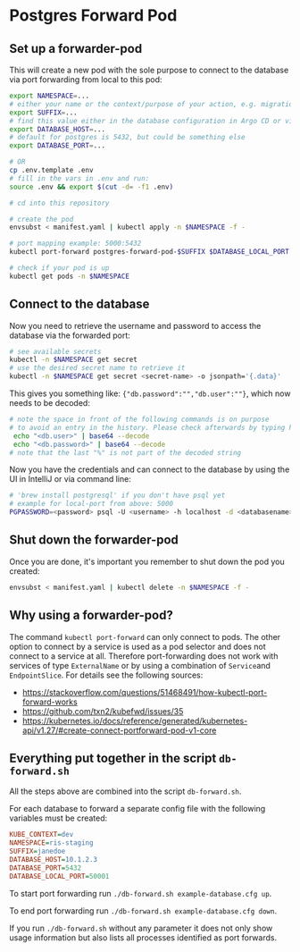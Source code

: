 # Postgres Forward Pod

## Set up a forwarder-pod

This will create a new pod with the sole purpose to connect to the database via port forwarding from local to this pod:

```bash
export NAMESPACE=...
# either your name or the context/purpose of your action, e.g. migration.
export SUFFIX=...
# find this value either in the database configuration in Argo CD or via inspecting the output of 'kubectl -n $NAMESPACE describe configmap'
export DATABASE_HOST=...
# default for postgres is 5432, but could be something else
export DATABASE_PORT=...

# OR
cp .env.template .env
# fill in the vars in .env and run:
source .env && export $(cut -d= -f1 .env)

# cd into this repository

# create the pod
envsubst < manifest.yaml | kubectl apply -n $NAMESPACE -f -

# port mapping example: 5000:5432
kubectl port-forward postgres-forward-pod-$SUFFIX $DATABASE_LOCAL_PORT:$DATABASE_PORT -n $NAMESPACE

# check if your pod is up
kubectl get pods -n $NAMESPACE
```

## Connect to the database

Now you need to retrieve the username and password to access the database via the forwarded port:

```bash
# see available secrets
kubectl -n $NAMESPACE get secret
# use the desired secret name to retrieve it
kubectl -n $NAMESPACE get secret <secret-name> -o jsonpath='{.data}'
```

This gives you something like: `{"db.password":"","db.user":""}`, which now needs to be decoded:

```bash
# note the space in front of the following commands is on purpose
# to avoid an entry in the history. Please check afterwards by typing history
 echo "<db.user>" | base64 --decode
 echo "<db.password>" | base64 --decode
# note that the last "%" is not part of the decoded string
```

Now you have the credentials and can connect to the database by using the UI in IntelliJ or via command line:

```bash
# 'brew install postgresql' if you don't have psql yet
# example for local-port from above: 5000
PGPASSWORD=<password> psql -U <username> -h localhost -d <databasename> -p <local-port>
```

## Shut down the forwarder-pod

Once you are done, it's important you remember to shut down the pod you created:

```bash
envsubst < manifest.yaml | kubectl delete -n $NAMESPACE -f -
```

## Why using a forwarder-pod?

The command `kubectl port-forward` can only connect to pods. The other option to connect by a service is used as a pod selector and does not connect to a service at all. Therefore port-forwarding does not work with services of type `ExternalName` or by using a combination of `Service`and `EndpointSlice`. For details see the following sources:

- <https://stackoverflow.com/questions/51468491/how-kubectl-port-forward-works>
- <https://github.com/txn2/kubefwd/issues/35>
- <https://kubernetes.io/docs/reference/generated/kubernetes-api/v1.27/#create-connect-portforward-pod-v1-core>

## Everything put together in the script `db-forward.sh`

All the steps above are combined into the script `db-forward.sh`.

For each database to forward a separate config file with the following variables must be created:

```cfg
KUBE_CONTEXT=dev
NAMESPACE=ris-staging
SUFFIX=janedoe
DATABASE_HOST=10.1.2.3
DATABASE_PORT=5432
DATABASE_LOCAL_PORT=50001
```

To start port forwarding run `./db-forward.sh example-database.cfg up`.

To end port forwarding run `./db-forward.sh example-database.cfg down`.

If you run `./db-forward.sh` without any parameter it does not only show usage information but also lists all processes identified as port forwards.
